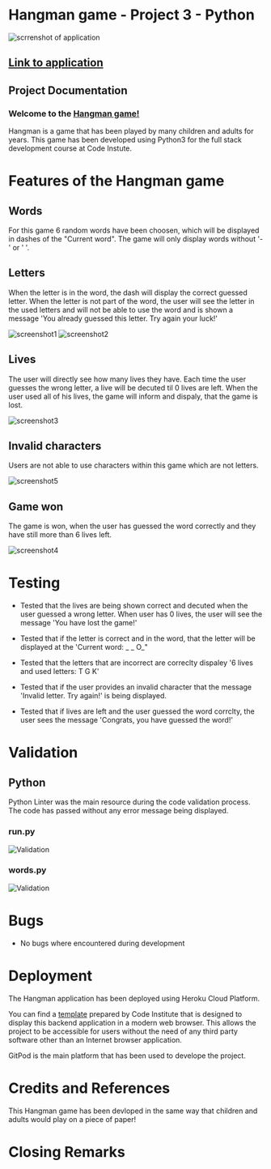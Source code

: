 # Hangman game - Project 3 - Python 

![scrrenshot of application](https://user-images.githubusercontent.com/114663540/213946242-5cf5eb91-a7bd-4b00-885b-509acd400d9d.png)

## [Link to application](https://hamngman-pp3.herokuapp.com/)

## Project Documentation 
### Welcome to the [Hangman game!](https://hamngman-pp3.herokuapp.com/)

Hangman is a game that has been played by many children and adults for years. This game has been developed using Python3 for the full stack development course at Code Instute. 

# Features of the Hangman game 

## Words 
For this game 6 random words have been choosen, which will be displayed in dashes of the "Current word". The game will only display words without '-' or ' '. 

## Letters
When the letter is in the word, the dash will display the correct guessed letter. When the letter is not part of the word, the user will see the letter in the used letters and will not be able to use the word and is shown a message 'You already guessed this letter. Try again your luck!'

![screenshot1](https://user-images.githubusercontent.com/114663540/213946396-4d1d9eb4-0c96-4cbb-ad5d-dc96783cdc15.png)
![screenshot2](https://user-images.githubusercontent.com/114663540/213946418-b6ba7f54-9f2d-4564-bc22-d5551f1c531e.png)

## Lives 
The user will directly see how many lives they have. Each time the user guesses the wrong letter, a live will be decuted til 0 lives are left. When the user used all of his lives, the game will inform and dispaly, that the game is lost. 

![screenshot3](https://user-images.githubusercontent.com/114663540/213946464-37efd52f-d4b7-450c-a9a5-d23f0c491cd8.png)

## Invalid characters
Users are not able to use characters within this game which are not letters. 

![screenshot5](https://user-images.githubusercontent.com/114663540/213946587-db8e40e3-5f08-4e92-ba86-8eaeaa366f57.png)

## Game won 
The game is won, when the user has guessed the word correctly and they have still more than 6 lives left. 

![screenshot4](https://user-images.githubusercontent.com/114663540/213946494-be1cd472-69b0-499e-aaee-5b7104b2515b.png)


# Testing 

- Tested that the lives are being shown correct and decuted when the user guessed a wrong letter. When user has 0 lives, the user will see the message 'You have lost the game!'

- Tested that if the letter is correct and in the word, that the letter will be displayed at the 'Current word: _ _ O_"

- Tested that the letters that are incorrect are correclty dispaley '6 lives and used letters: T G K'

- Tested that if the user provides an invalid character that the message 'Invalid letter. Try again!' is being displayed.

- Tested that if lives are left and the user guessed the word corrclty, the user sees the message 'Congrats, you have guessed the word!'

# Validation 

## Python 
Python Linter was the main resource during the code validation process. The code has passed without any error message being displayed. 

### run.py
![Validation](https://user-images.githubusercontent.com/114663540/213946270-51c75bb9-6687-4eb9-ad79-da49fd41b74e.png)

### words.py
![Validation](https://user-images.githubusercontent.com/114663540/213946280-ef315bd1-c2ca-4c55-bb13-10cd18451974.png)

# Bugs 

- No bugs where encountered during development

# Deployment 

The Hangman application has been deployed using Heroku Cloud Platform. 

You can find a [template](https://github.com/Code-Institute-Org/python-essentials-template) prepared by Code Institute that is designed to display this backend application in a modern web browser. This allows the project to be accessible for users without the need of any third party software other than an Internet browser application.

GitPod is the main platform that has been used to develope the project. 

# Credits and References 

This Hangman game has been devloped in the same way that children and adults would play on a piece of paper! 

# Closing Remarks
